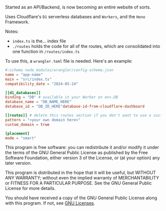 Started as an API/Backend, is now becoming an entire website of sorts.

Uses Cloudflare's `D1` serverless databases and `Workers`, and the `Hono` Framework.

Notes:
- `index.ts` is the... index file
- `./routes` holds the code for all of the routes, which are consolidated into one function in `/routes/index.ts`

To use this, a `wrangler.toml` file is needed. Here's an example:

```wrangler.toml
#:schema node_modules/wrangler/config-schema.json
name = "app-name"
main = "src/index.ts"
compatibility_date = "2024-05-24"

[[d1_databases]]
binding = "DB" # available in your Worker on env.DB
database_name = "DB_NAME_HERE"
database_id = "DB_ID_HERE"database-id-from-cloudflare-dashboard

[[routes]] # delete this routes section if you don't want to use a custom domain (and add it back later if you need it)
pattern = "<your own domain here>"
custom_domain = true

[placement]
mode = "smart"
```

This program is free software: you can redistribute it and/or modify it under the terms of the GNU General Public License as published by the Free Software Foundation, either version 3 of the License, or (at your option) any later version.

This program is distributed in the hope that it will be useful, but WITHOUT ANY WARRANTY; without even the implied warranty of MERCHANTABILITY or FITNESS FOR A PARTICULAR PURPOSE. See the GNU General Public License for more details.

You should have received a copy of the GNU General Public License along with this program. If not, see [GNU Licenses](https://www.gnu.org/licenses/).